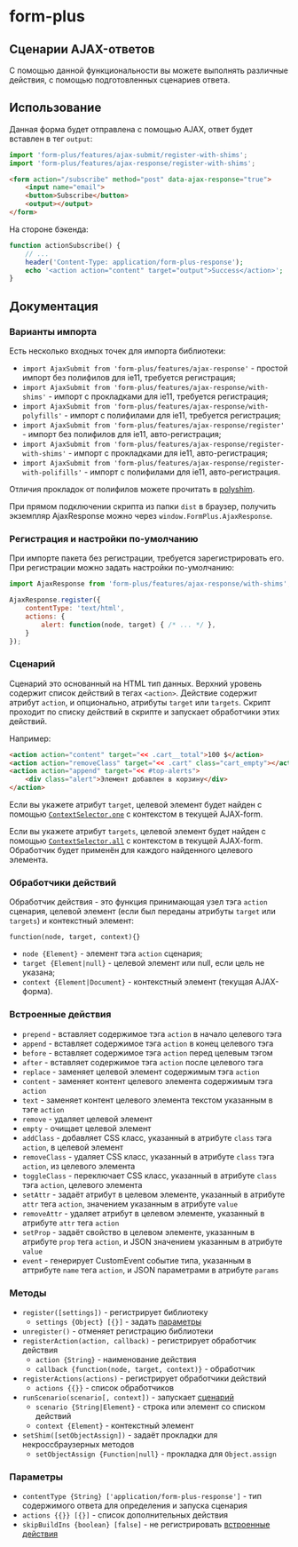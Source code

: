 # form-plus

## Сценарии AJAX-ответов

С помощью данной функциональности вы можете выполнять различные действия, с помощью подготовленных сценариев ответа.

## Использование

Данная форма будет отправлена с помощью AJAX, ответ будет вставлен в тег `output`:

```javascript
import 'form-plus/features/ajax-submit/register-with-shims';
import 'form-plus/features/ajax-response/register-with-shims';
```

```html
<form action="/subscribe" method="post" data-ajax-response="true">
    <input name="email">
    <button>Subscribe</button>
    <output></output>
</form>
```

На стороне бэкенда:

```php
function actionSubscribe() {
    // ...
    header('Content-Type: application/form-plus-response');
    echo '<action action="content" target="output">Success</action>';
}
```

## Документация

### Варианты импорта

Есть несколько входных точек для импорта библиотеки:

- `import AjaxSubmit from 'form-plus/features/ajax-response'` - простой импорт без полифилов для ie11, требуется регистрация;
- `import AjaxSubmit from 'form-plus/features/ajax-response/with-shims'` - импорт с прокладками для ie11, требуется регистрация;
- `import AjaxSubmit from 'form-plus/features/ajax-response/with-polyfills'` - импорт с полифилами для ie11, требуется регистрация;
- `import AjaxSubmit from 'form-plus/features/ajax-response/register'` - импорт без полифилов для ie11, авто-регистрация;
- `import AjaxSubmit from 'form-plus/features/ajax-response/register-with-shims'` - импорт с прокладками для ie11, авто-регистрация;
- `import AjaxSubmit from 'form-plus/features/ajax-response/register-with-polifills'` - импорт с полифилами для ie11, авто-регистрация.

Отличия прокладок от полифилов можете прочитать в [polyshim](https://github.com/paulzi/polyshim/).

При прямом подключении скрипта из папки `dist` в браузер, получить экземпляр AjaxResponse можно через `window.FormPlus.AjaxResponse`.

### Регистрация и настройки по-умолчанию

При импорте пакета без регистрации, требуется зарегистрировать его. При регистрации можно задать настройки по-умолчанию:

```javascript
import AjaxResponse from 'form-plus/features/ajax-response/with-shims';

AjaxResponse.register({
    contentType: 'text/html',
    actions: {
        alert: function(node, target) { /* ... */ },
    }
});
```

### Сценарий

Сценарий это основанный на HTML тип данных. Верхний уровень содержит список действий в тегах `<action>`.
Действие содержит атрибут `action`, и опционально, атрибуты `target` или `targets`.
Скрипт проходит по списку действий в скрипте и запускает обработчики этих действий.

Например:

```html
<action action="content" target="<< .cart__total">100 $</action>
<action action="removeClass" target="<< .cart" class="cart_empty"></action>
<action action="append" target="<< #top-alerts">
    <div class="alert">Элемент добавлен в корзину</div>
</action>
```

Если вы укажете атрибут `target`, целевой элемент будет найден с помощью [`ContextSelector.one`](https://github.com/paulzi/context-selector) с контекстом в текущей AJAX-form.

Если вы укажете атрибут `targets`, целевой элемент будет найден с помощью [`ContextSelector.all`](https://github.com/paulzi/context-selector) с контекстом в текущей AJAX-form.
Обработчик будет применён для каждого найденного целевого элемента.

### Обработчики действий

Обработчик действия - это функция принимающая узел тэга `action` сценария, целевой элемент (если был переданы атрибуты `target` или `targets`) и контекстный элемент:

`function(node, target, context){}`

- `node {Element}` - элемент тэга `action` сценария;
- `target {Element|null}` - целевой элемент или null, если цель не указана;
- `context {Element|Document}` - контекстный элемент (текущая AJAX-форма).

### Встроенные действия

- `prepend` - вставляет содержимое тэга `action` в начало целевого тэга
- `append` - вставляет содержимое тэга `action` в конец целевого тэга
- `before` - вставляет содержимое тэга `action` перед целевым тэгом
- `after` - вставляет содержимое тэга `action` после целевого тэга
- `replace` - заменяет целевой элемент содержимым тэга `action` 
- `content` - заменяет контент целевого элемента содержимым тэга `action`
- `text` - заменяет контент целевого элемента текстом указанным в тэге `action`
- `remove` - удаляет целевой элемент
- `empty` - очищает целевой элемент
- `addClass` - добавляет CSS класс, указанный в атрибуте `class` тэга `action`, в целевой элемент
- `removeClass` - удаляет CSS класс, указанный в атрибуте `class` тэга `action`, из целевого элемента
- `toggleClass` - переключает CSS класс, указанный в атрибуте `class` тэга `action`, целевого элемента
- `setAttr` - задаёт атрибут в целевом элементе, указанный в атрибуте `attr` тега `action`, значением указанным в атрибуте `value`
- `removeAttr` - удаляет атрибут в целевом элементе, указанный в атрибуте `attr` тега `action`
- `setProp` - задаёт свойство в целевом элементе, указанным в атрибуте `prop` тега `action`, и JSON значением указанным в атрибуте `value`
- `event` - генерирует CustomEvent событие типа, указанным в аттрибуте `name` тега `action`, и JSON параметрами в атрибуте `params`

### Методы

- `register([settings])` - регистрирует библиотеку
    - `settings {Object} [{}]` - задать [параметры](#параметры)
- `unregister()` - отменяет регистрацию библиотеки
- `registerAction(action, callback)` - регистрирует обработчик действия
    - `action {String}` - наименование действия
    - `callback {function(node, target, context)}` - обработчик
- `registerActions(actions)` - регистрирует обработчики действий
    - `actions {{}}` - список обработчиков
- `runScenario(scenario[, context])` - запускает [сценарий](#сценарий)
    - `scenario {String|Element}` - строка или элемент со списком действий
    - `context {Element}` - контекстный элемент
- `setShim([setObjectAssign])` - задаёт прокладки для некроссбраузерных методов
    - `setObjectAssign {Function|null}` - прокладка для `Object.assign`

### Параметры

- `contentType {String} ['application/form-plus-response']` - тип содержимого ответа для определения и запуска сценария
- `actions {{}} [{}]` - список дополнительных действия
- `skipBuildIns {boolean} [false]` - не регистрировать [встроенные действия](#встроенные-действия)
 
